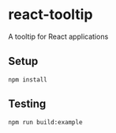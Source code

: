 # react-tooltip
A tooltip for React applications

## Setup
`npm install`

## Testing
`npm run build:example`